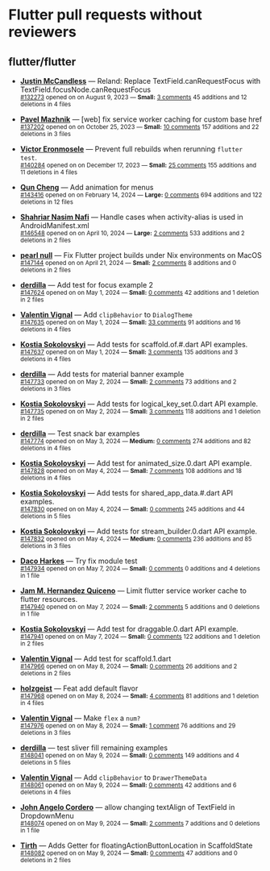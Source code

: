 # Flutter pull requests without reviewers

## flutter/flutter

* **[Justin McCandless](https://github.com/justinmc)** &mdash; Reland: Replace TextField.canRequestFocus with TextField.focusNode.canRequestFocus<br />
    <sub>[#132273](https://github.com/flutter/flutter/pull/132273) opened on on August 9, 2023 &mdash; **Small:** [3 comments](https://github.com/flutter/flutter/pull/132273) 45 additions and 12 deletions in 4 files</sub><br />

* **[Pavel Mazhnik](https://github.com/p-mazhnik)** &mdash; [web] fix service worker caching for custom base href<br />
    <sub>[#137202](https://github.com/flutter/flutter/pull/137202) opened on on October 25, 2023 &mdash; **Small:** [10 comments](https://github.com/flutter/flutter/pull/137202) 157 additions and 22 deletions in 3 files</sub><br />

* **[Victor Eronmosele](https://github.com/victoreronmosele)** &mdash; Prevent full rebuilds when rerunning `flutter test`.<br />
    <sub>[#140284](https://github.com/flutter/flutter/pull/140284) opened on on December 17, 2023 &mdash; **Small:** [25 comments](https://github.com/flutter/flutter/pull/140284) 155 additions and 11 deletions in 4 files</sub><br />

* **[Qun Cheng](https://github.com/QuncCccccc)** &mdash; Add animation for menus<br />
    <sub>[#143416](https://github.com/flutter/flutter/pull/143416) opened on on February 14, 2024 &mdash; **Large:** [0 comments](https://github.com/flutter/flutter/pull/143416) 694 additions and 122 deletions in 12 files</sub><br />

* **[Shahriar Nasim Nafi](https://github.com/SNNafi)** &mdash; Handle cases when activity-alias is used in AndroidManifest.xml<br />
    <sub>[#146548](https://github.com/flutter/flutter/pull/146548) opened on on April 10, 2024 &mdash; **Large:** [2 comments](https://github.com/flutter/flutter/pull/146548) 533 additions and 2 deletions in 2 files</sub><br />

* **[pearl null](https://github.com/asyncmeow)** &mdash; Fix Flutter project builds under Nix environments on MacOS<br />
    <sub>[#147144](https://github.com/flutter/flutter/pull/147144) opened on on April 21, 2024 &mdash; **Small:** [2 comments](https://github.com/flutter/flutter/pull/147144) 8 additions and 0 deletions in 2 files</sub><br />

* **[derdilla](https://github.com/NobodyForNothing)** &mdash; Add test for focus example 2<br />
    <sub>[#147624](https://github.com/flutter/flutter/pull/147624) opened on on May 1, 2024 &mdash; **Small:** [0 comments](https://github.com/flutter/flutter/pull/147624) 42 additions and 1 deletion in 2 files</sub><br />

* **[Valentin Vignal](https://github.com/ValentinVignal)** &mdash; Add `clipBehavior` to `DialogTheme`<br />
    <sub>[#147635](https://github.com/flutter/flutter/pull/147635) opened on on May 1, 2024 &mdash; **Small:** [33 comments](https://github.com/flutter/flutter/pull/147635) 91 additions and 16 deletions in 4 files</sub><br />

* **[Kostia Sokolovskyi](https://github.com/ksokolovskyi)** &mdash; Add tests for scaffold.of.#.dart API examples.<br />
    <sub>[#147637](https://github.com/flutter/flutter/pull/147637) opened on on May 1, 2024 &mdash; **Small:** [3 comments](https://github.com/flutter/flutter/pull/147637) 135 additions and 3 deletions in 4 files</sub><br />

* **[derdilla](https://github.com/NobodyForNothing)** &mdash; Add tests for material banner example<br />
    <sub>[#147733](https://github.com/flutter/flutter/pull/147733) opened on on May 2, 2024 &mdash; **Small:** [2 comments](https://github.com/flutter/flutter/pull/147733) 73 additions and 2 deletions in 3 files</sub><br />

* **[Kostia Sokolovskyi](https://github.com/ksokolovskyi)** &mdash; Add tests for logical_key_set.0.dart API example.<br />
    <sub>[#147735](https://github.com/flutter/flutter/pull/147735) opened on on May 2, 2024 &mdash; **Small:** [3 comments](https://github.com/flutter/flutter/pull/147735) 118 additions and 1 deletion in 2 files</sub><br />

* **[derdilla](https://github.com/NobodyForNothing)** &mdash; Test snack bar examples<br />
    <sub>[#147774](https://github.com/flutter/flutter/pull/147774) opened on on May 3, 2024 &mdash; **Medium:** [0 comments](https://github.com/flutter/flutter/pull/147774) 274 additions and 82 deletions in 4 files</sub><br />

* **[Kostia Sokolovskyi](https://github.com/ksokolovskyi)** &mdash; Add test for animated_size.0.dart API example.<br />
    <sub>[#147828](https://github.com/flutter/flutter/pull/147828) opened on on May 4, 2024 &mdash; **Small:** [7 comments](https://github.com/flutter/flutter/pull/147828) 108 additions and 18 deletions in 4 files</sub><br />

* **[Kostia Sokolovskyi](https://github.com/ksokolovskyi)** &mdash; Add tests for shared_app_data.#.dart API examples.<br />
    <sub>[#147830](https://github.com/flutter/flutter/pull/147830) opened on on May 4, 2024 &mdash; **Small:** [0 comments](https://github.com/flutter/flutter/pull/147830) 245 additions and 44 deletions in 5 files</sub><br />

* **[Kostia Sokolovskyi](https://github.com/ksokolovskyi)** &mdash; Add tests for stream_builder.0.dart API example.<br />
    <sub>[#147832](https://github.com/flutter/flutter/pull/147832) opened on on May 4, 2024 &mdash; **Medium:** [0 comments](https://github.com/flutter/flutter/pull/147832) 236 additions and 85 deletions in 3 files</sub><br />

* **[Daco Harkes](https://github.com/dcharkes)** &mdash; Try fix module test<br />
    <sub>[#147934](https://github.com/flutter/flutter/pull/147934) opened on on May 7, 2024 &mdash; **Small:** [0 comments](https://github.com/flutter/flutter/pull/147934) 0 additions and 4 deletions in 1 file</sub><br />

* **[Jam M. Hernandez Quiceno](https://github.com/JamMarHer)** &mdash; Limit flutter service worker cache to flutter resources.<br />
    <sub>[#147940](https://github.com/flutter/flutter/pull/147940) opened on on May 7, 2024 &mdash; **Small:** [2 comments](https://github.com/flutter/flutter/pull/147940) 5 additions and 0 deletions in 1 file</sub><br />

* **[Kostia Sokolovskyi](https://github.com/ksokolovskyi)** &mdash; Add test for draggable.0.dart API example.<br />
    <sub>[#147941](https://github.com/flutter/flutter/pull/147941) opened on on May 7, 2024 &mdash; **Small:** [0 comments](https://github.com/flutter/flutter/pull/147941) 122 additions and 1 deletion in 2 files</sub><br />

* **[Valentin Vignal](https://github.com/ValentinVignal)** &mdash; Add test for scaffold.1.dart<br />
    <sub>[#147966](https://github.com/flutter/flutter/pull/147966) opened on on May 8, 2024 &mdash; **Small:** [0 comments](https://github.com/flutter/flutter/pull/147966) 26 additions and 2 deletions in 2 files</sub><br />

* **[holzgeist](https://github.com/holzgeist)** &mdash; Feat add default flavor<br />
    <sub>[#147968](https://github.com/flutter/flutter/pull/147968) opened on on May 8, 2024 &mdash; **Small:** [4 comments](https://github.com/flutter/flutter/pull/147968) 81 additions and 1 deletion in 4 files</sub><br />

* **[Valentin Vignal](https://github.com/ValentinVignal)** &mdash; Make `flex` a `num?`<br />
    <sub>[#147976](https://github.com/flutter/flutter/pull/147976) opened on on May 8, 2024 &mdash; **Small:** [1 comment](https://github.com/flutter/flutter/pull/147976) 76 additions and 29 deletions in 3 files</sub><br />

* **[derdilla](https://github.com/NobodyForNothing)** &mdash; test sliver fill remaining examples<br />
    <sub>[#148041](https://github.com/flutter/flutter/pull/148041) opened on on May 9, 2024 &mdash; **Small:** [0 comments](https://github.com/flutter/flutter/pull/148041) 149 additions and 4 deletions in 5 files</sub><br />

* **[Valentin Vignal](https://github.com/ValentinVignal)** &mdash; Add `clipBehavior` to `DrawerThemeData`<br />
    <sub>[#148061](https://github.com/flutter/flutter/pull/148061) opened on on May 9, 2024 &mdash; **Small:** [0 comments](https://github.com/flutter/flutter/pull/148061) 42 additions and 6 deletions in 4 files</sub><br />

* **[John Angelo Cordero](https://github.com/angelocordero)** &mdash; allow changing textAlign of TextField in DropdownMenu<br />
    <sub>[#148074](https://github.com/flutter/flutter/pull/148074) opened on on May 9, 2024 &mdash; **Small:** [2 comments](https://github.com/flutter/flutter/pull/148074) 7 additions and 0 deletions in 1 file</sub><br />

* **[Tirth](https://github.com/piedcipher)** &mdash; Adds Getter for floatingActionButtonLocation in ScaffoldState<br />
    <sub>[#148082](https://github.com/flutter/flutter/pull/148082) opened on on May 9, 2024 &mdash; **Small:** [0 comments](https://github.com/flutter/flutter/pull/148082) 47 additions and 0 deletions in 2 files</sub><br />

